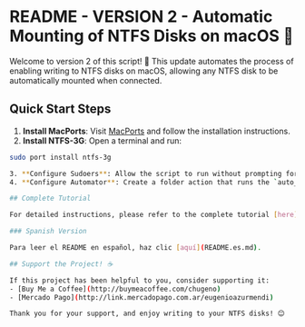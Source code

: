 # README - VERSION 2 - Automatic Mounting of NTFS Disks on macOS 🚀

Welcome to version 2 of this script! 🎉 This update automates the process of enabling writing to NTFS disks on macOS, allowing any NTFS disk to be automatically mounted when connected.

## Quick Start Steps

1. **Install MacPorts**: Visit [MacPorts](https://www.macports.org/) and follow the installation instructions.
2. **Install NTFS-3G**: Open a terminal and run:
```bash
sudo port install ntfs-3g

3. **Configure Sudoers**: Allow the script to run without prompting for a password.
4. **Configure Automator**: Create a folder action that runs the `auto_mount_ntfs.sh` script.

## Complete Tutorial

For detailed instructions, please refer to the complete tutorial [here](./tutorial.md).

### Spanish Version

Para leer el README en español, haz clic [aquí](README.es.md).

## Support the Project! ☕

If this project has been helpful to you, consider supporting it:
- [Buy Me a Coffee](http://buymeacoffee.com/chugeno)
- [Mercado Pago](http://link.mercadopago.com.ar/eugenioazurmendi)

Thank you for your support, and enjoy writing to your NTFS disks! 😊